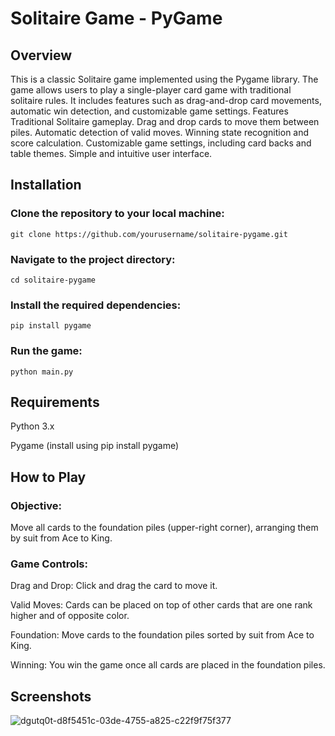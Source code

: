 # Solitaire Game - PyGame

## Overview

This is a classic Solitaire game implemented using the Pygame library. The game allows users to play a single-player card game with traditional solitaire rules. It includes features such as drag-and-drop card movements, automatic win detection, and customizable game settings.
Features
    Traditional Solitaire gameplay.
    Drag and drop cards to move them between piles.
    Automatic detection of valid moves.
    Winning state recognition and score calculation.
    Customizable game settings, including card backs and table themes.
    Simple and intuitive user interface.

## Installation

### Clone the repository to your local machine:

    git clone https://github.com/yourusername/solitaire-pygame.git

### Navigate to the project directory:

    cd solitaire-pygame

### Install the required dependencies:

    pip install pygame

### Run the game:

    python main.py

## Requirements

  Python 3.x
  
  Pygame (install using pip install pygame)

## How to Play

  ### Objective: 
  Move all cards to the foundation piles (upper-right corner), arranging them by suit from Ace to King.
  ### Game Controls:
  
Drag and Drop: Click and drag the card to move it.
    
Valid Moves: Cards can be placed on top of other cards that are one rank higher and of opposite color.

Foundation: Move cards to the foundation piles sorted by suit from Ace to King.

Winning: You win the game once all cards are placed in the foundation piles.

## Screenshots
![dgutq0t-d8f5451c-03de-4755-a825-c22f9f75f377](https://github.com/user-attachments/assets/b67e400a-d4ae-4a4a-8d66-c14707231581)

